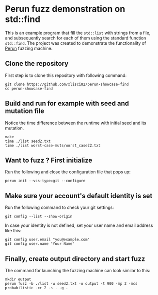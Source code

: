 # Perun fuzz demonstration on std::find

This is an example program that fill the `std::list` with strings from a file, and subsequently search for each of them using the standard function `std::find`.  The project was created to demonstrate the functionality of [Perun](https://github.com/xlisci02/perun) fuzzing machine. 


## Clone the repository
First step is to clone this repository with following command:

    git clone https://github.com/xlisci02/perun-showcase-find
    cd perun-showcase-find

## Build and run for example with seed and mutation file
Notice the time difference between the runtime with initial seed and its mutation.

    make
    time ./list seed2.txt
    time ./list worst-case-muts/worst_case22.txt

## Want to fuzz ? First initialize

Run the following and close the configuration file that pops up:

	perun init --vcs-type=git --configure
	
## Make sure your account's default identity is set
Run the following command to check your git settings:

	git config --list --show-origin

In case your identity is not defined, set your user name and email address like this:

	git config user.email "you@example.com"
	git config user.name "Your Name"

## Finally, create output directory and start fuzz
The command for launching the fuzzing machine can look similar to this:

    mkdir output
    perun fuzz -b ./list -w seed2.txt -o output -t 900 -mp 2 -mcs probabilistic -cr 2 -s . -g .

